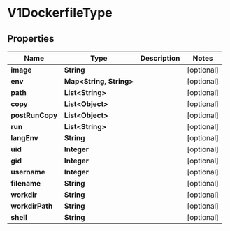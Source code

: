 

# V1DockerfileType


## Properties

Name | Type | Description | Notes
------------ | ------------- | ------------- | -------------
**image** | **String** |  |  [optional]
**env** | **Map&lt;String, String&gt;** |  |  [optional]
**path** | **List&lt;String&gt;** |  |  [optional]
**copy** | **List&lt;Object&gt;** |  |  [optional]
**postRunCopy** | **List&lt;Object&gt;** |  |  [optional]
**run** | **List&lt;String&gt;** |  |  [optional]
**langEnv** | **String** |  |  [optional]
**uid** | **Integer** |  |  [optional]
**gid** | **Integer** |  |  [optional]
**username** | **Integer** |  |  [optional]
**filename** | **String** |  |  [optional]
**workdir** | **String** |  |  [optional]
**workdirPath** | **String** |  |  [optional]
**shell** | **String** |  |  [optional]



